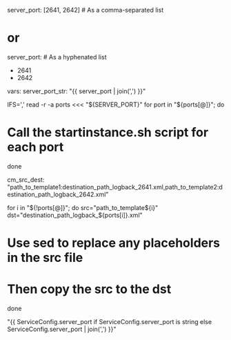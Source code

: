 server_port: [2641, 2642]  # As a comma-separated list
# or
server_port:                # As a hyphenated list
  - 2641
  - 2642



vars:
  server_port_str: "{{ server_port | join(',') }}"


IFS=',' read -r -a ports <<< "${SERVER_PORT}"
for port in "${ports[@]}"; do
  # Call the startinstance.sh script for each port
done



cm_src_dest: "path_to_template1:destination_path_logback_2641.xml,path_to_template2:destination_path_logback_2642.xml"


for i in "${!ports[@]}"; do
  src="path_to_template${i}"
  dst="destination_path_logback_${ports[i]}.xml"
  # Use sed to replace any placeholders in the src file
  # Then copy the src to the dst
done



"{{ ServiceConfig.server_port if ServiceConfig.server_port is string else ServiceConfig.server_port | join(',') }}"

